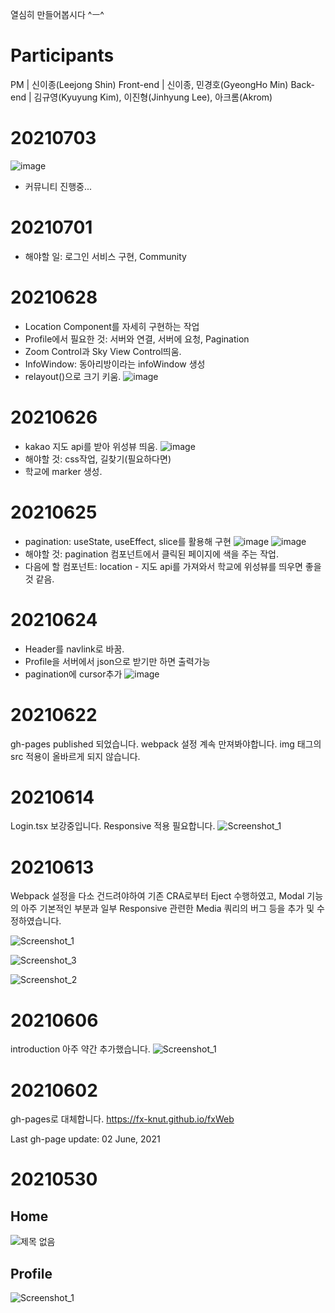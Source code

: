 열심히 만들어봅시다 ^ㅡ^

# Participants

PM | 신이종(Leejong Shin)
Front-end | 신이종, 민경호(GyeongHo Min)
Back-end | 김규영(Kyuyung Kim), 이진형(Jinhyung Lee), 아크롬(Akrom)

# 20210703

![image](https://user-images.githubusercontent.com/57670160/124304510-c157bb00-db9e-11eb-814e-b22a3538b657.png)

- 커뮤니티 진행중...

# 20210701

- 해야할 일: 로그인 서비스 구현, Community

# 20210628

- Location Component를 자세히 구현하는 작업
- Profile에서 필요한 것: 서버와 연결, 서버에 요청, Pagination
- Zoom Control과 Sky View Control띄움.
- InfoWindow: 동아리방이라는 infoWindow 생성
- relayout()으로 크기 키움.
  ![image](https://user-images.githubusercontent.com/57670160/123584814-fff71980-d81c-11eb-9ff1-df617eabc728.png)

# 20210626

- kakao 지도 api를 받아 위성뷰 띄움.
  ![image](https://user-images.githubusercontent.com/57670160/123516150-a3d5ad80-d6d5-11eb-91be-1ac173d11d15.png)
- 해야할 것: css작업, 길찾기(필요하다면)
- 학교에 marker 생성.

# 20210625

- pagination: useState, useEffect, slice를 활용해 구현
  ![image](https://user-images.githubusercontent.com/57670160/123293063-9e9a2680-d54e-11eb-9371-30edec6b2fde.png)
  ![image](https://user-images.githubusercontent.com/57670160/123293120-ace84280-d54e-11eb-86d6-9df05d3aa505.png)
- 해야할 것: pagination 컴포넌트에서 클릭된 페이지에 색을 주는 작업.
- 다음에 할 컴포넌트: location - 지도 api를 가져와서 학교에 위성뷰를 띄우면 좋을 것 같음.

# 20210624

- Header를 navlink로 바꿈.
- Profile을 서버에서 json으로 받기만 하면 출력가능
- pagination에 cursor추가
  ![image](https://user-images.githubusercontent.com/57670160/123215477-746f4700-d503-11eb-8d36-e5f2f7e55cf1.png)

# 20210622

gh-pages published 되었습니다.
webpack 설정 계속 만져봐야합니다. img 태그의 src 적용이 올바르게 되지 않습니다.

# 20210614

Login.tsx 보강중입니다. Responsive 적용 필요합니다.
![Screenshot_1](https://user-images.githubusercontent.com/56120315/121880703-49d5ff00-cd49-11eb-8840-357dd65a94fa.png)

# 20210613

Webpack 설정을 다소 건드려야하여 기존 CRA로부터 Eject 수행하였고,
Modal 기능의 아주 기본적인 부분과
일부 Responsive 관련한 Media 쿼리의 버그 등을
추가 및 수정하였습니다.

![Screenshot_1](https://user-images.githubusercontent.com/56120315/121804102-b5ec3080-cc7f-11eb-974d-00f87accbc45.png)

![Screenshot_3](https://user-images.githubusercontent.com/56120315/121804167-ffd51680-cc7f-11eb-98d3-cabc66deddf4.png)

![Screenshot_2](https://user-images.githubusercontent.com/56120315/121804103-b71d5d80-cc7f-11eb-830e-9302e20c9849.png)

# 20210606

introduction 아주 약간 추가했습니다.
![Screenshot_1](https://user-images.githubusercontent.com/56120315/120928232-bedc7f80-c71e-11eb-96b3-8437b3ade090.png)

#

# 20210602

gh-pages로 대체합니다.
https://fx-knut.github.io/fxWeb

Last gh-page update: 02 June, 2021

#

# 20210530

## Home

![제목 없음](https://user-images.githubusercontent.com/56120315/120105502-254c2580-c194-11eb-8503-fd3bae271eef.png)

## Profile

![Screenshot_1](https://user-images.githubusercontent.com/56120315/120105528-3c8b1300-c194-11eb-8db5-54960ccce644.png)

#
